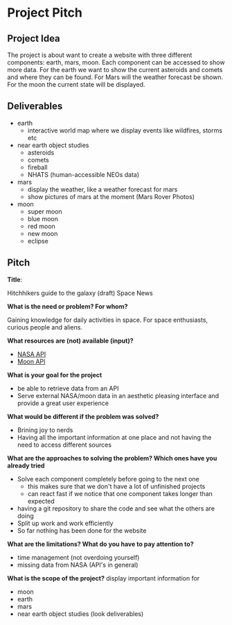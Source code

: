 # Project Pitch
## Project Idea
The project is about want to create a website with three different components: earth, mars, moon. Each component can be accessed to show more data. For the earth we want to show the current asteroids and comets and where they can be found. For Mars will the weather forecast be shown. For the moon the current state will be displayed.


## Deliverables
- earth
  - interactive world map where we display events like wildfires, storms etc
- near earth object studies
  - asteroids
  - comets
  - fireball
  - NHATS (human-accessible NEOs data)
- mars
  - display the weather, like a weather forecast for mars
  - show pictures of mars at the moment (Mars Rover Photos)
- moon
  - super moon
  - blue moon
  - red moon
  - new moon
  - eclipse


## Pitch
**Title**: 

Hitchhikers guide to the galaxy (draft)
Space News

**What is the need or problem? For whom?**

Gaining knowledge for daily activities in space. For space enthusiasts, curious people and aliens.

**What resources are (not) available (input)?**

- [NASA API](https://api.nasa.gov/)
- [Moon API](https://dev.qweather.com/en/docs/api/astronomy/moon-and-moon-phase/)
  
**What is your goal for the project**
- be able to retrieve data from an API
- Serve external NASA/moon data in an aesthetic pleasing interface and provide a great user experience
  
**What would be different if the problem was solved?**
  - Brining joy to nerds
  - Having all the important information at one place and not having the need to access different sources

**What are the approaches to solving the problem? Which ones have you already tried**
- Solve each component completely before going to the next one
  - this makes sure that we don't have a lot of unfinished projects
  - can react fast if we notice that one component takes longer than expected
- having a git repository to share the code and see what the others are doing
- Split up work and work efficiently
- So far nothing has been done for the website

**What are the limitations? What do you have to pay attention to?**
- time management (not overdoing yourself)
- missing data from NASA (API's in general)
  
**What is the scope of the project?**
display important information for
- moon
- earth
- mars
- near earth object studies
(look deliverables)